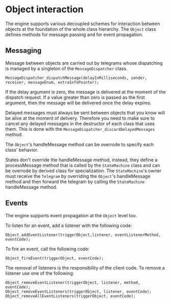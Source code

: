 Object interaction
==================

The engine supports various decoupled schemes for interaction between objects at the foundation of the whole class hierarchy.
The `Object` class defines methods for message passing and for event propagation.


Messaging
---------

Message between objects are carried out by telegrams whose dispatching is managed by a singleton of the `MessageDispatcher` class.

	MessageDispatcher_dispatchMessage(delayInMilliseconds, sender, receiver, messageEnum, extraInfoPointer);
	
If the delay argument is zero, the message is delivered at the moment of the dispatch request. If a value greater than zero is passed as the first argument, then the message will be delivered once the delay expires.

Delayed messages must always be sent between objects that you know will be alive at the moment of delivery. Therefore you need to make sure to cancel any delayed messages in the destructor of each class that uses them. This is done with the `MessageDispatcher_discardDelayedMessages` method.

The `Object`'s handleMessage method can be overrode to specify each class' behavior.

States don't override the handleMessage method, instead, they define a processMessage method that is called by the `StateMachine` class and can be overrode by derived class for specialization. The `StateMachine`'s owner must receive the `Telegram` by overriding the `Object`'s handleMessage method and then forward the telegram by calling the `StateMachine` handleMessage method.  



Events
------

The engine supports event propagation at the `Object` level too.

To listen for an event, add a listener with the following code:

	Object_addEventListener(triggerObject,listener, eventListenerMethod, eventCode);

To fire an event, call the following code:

	Object_fireEvent(triggerObject, eventCode);
	
The removal of listeners is the responsibility of the client code. To remove a listener use one of the following:

	Object_removeEventListener(triggerObject, listener, method, eventCode);
	Object_removeEventListeners(triggerObject, listener, eventCode);
	Object_removeAllEventListeners(triggerObject, eventCode);

